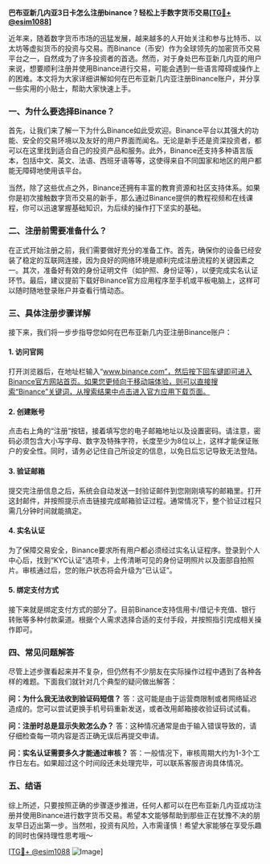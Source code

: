 **巴布亚新几内亚3日卡怎么注册binance？轻松上手数字货币交易[[TG💪+ @esim1088](https://t.me/s/esim1088)]**

近年来，随着数字货币市场的迅猛发展，越来越多的人开始关注和参与比特币、以太坊等虚拟货币的投资与交易。而Binance（币安）作为全球领先的加密货币交易平台之一，自然成为了许多投资者的首选。然而，对于身处巴布亚新几内亚的用户来说，想要顺利注册并使用Binance进行交易，可能会遇到一些语言障碍或操作上的困难。本文将为大家详细讲解如何在巴布亚新几内亚注册Binance账户，并分享一些实用的小贴士，帮助大家快速上手。

### **一、为什么要选择Binance？**

首先，让我们来了解一下为什么Binance如此受欢迎。Binance平台以其强大的功能、安全的交易环境以及友好的用户界面而闻名。无论是新手还是资深投资者，都可以在这里找到适合自己的投资产品和服务。此外，Binance还支持多种语言版本，包括中文、英文、法语、西班牙语等等，这使得来自不同国家和地区的用户都能无障碍地使用该平台。

当然，除了这些优点之外，Binance还拥有丰富的教育资源和社区支持体系。如果你是初次接触数字货币交易的新手，那么通过Binance提供的教程视频和在线课程，你可以迅速掌握基础知识，为后续的操作打下坚实的基础。

### **二、注册前需要准备什么？**

在正式开始注册之前，我们需要做好充分的准备工作。首先，确保你的设备已经安装了稳定的互联网连接，因为良好的网络环境是顺利完成注册流程的关键因素之一。其次，准备好有效的身份证明文件（如护照、身份证等），以便完成实名认证环节。最后，建议提前下载好Binance官方应用程序至手机或平板电脑上，这样可以随时随地登录账户并查看行情动态。

### **三、具体注册步骤详解**

接下来，我们将一步步指导您如何在巴布亚新几内亚注册Binance账户：

#### **1. 访问官网**
打开浏览器后，在地址栏输入“www.binance.com”，然后按下回车键即可进入Binance官方网站首页。如果您更倾向于移动端体验，则可以直接搜索“Binance”关键词，从搜索结果中点击进入官方应用下载页面。

#### **2. 创建账号**
点击右上角的“注册”按钮，接着填写您的电子邮箱地址以及设置密码。请注意，密码必须包含大小写字母、数字及特殊字符，长度至少为8位以上，这样才能保证账户的安全性。同时，请务必记住自己所设定的信息，以免日后忘记导致无法登陆。

#### **3. 验证邮箱**
提交完注册信息之后，系统会自动发送一封验证邮件到您刚刚填写的邮箱里。打开这封邮件，并按照提示点击链接完成邮箱验证过程。通常情况下，整个验证过程只需几分钟时间就能搞定。

#### **4. 实名认证**
为了保障交易安全，Binance要求所有用户都必须经过实名认证程序。登录到个人中心后，找到“KYC认证”选项卡，上传清晰可见的身份证明照片以及面部自拍照片。审核通过后，您的账户状态将会升级为“已认证”。

#### **5. 绑定支付方式**
接下来就是绑定支付方式的部分了。目前Binance支持信用卡/借记卡充值、银行转账等多种付款渠道。根据个人需求选择合适的支付手段，并按照指引完成相关操作即可。

### **四、常见问题解答**

尽管上述步骤看起来并不复杂，但仍然有不少朋友在实际操作过程中遇到了各种各样的难题。下面我们就针对几个典型的疑问做出解答：

**问：为什么我无法收到验证码短信？**
答：这可能是由于运营商限制或者网络延迟造成的。您可以尝试更换手机号码重新发送，或者改用邮箱接收验证码试试看。

**问：注册时总是显示失败怎么办？**
答：这种情况通常是由于输入错误导致的，请仔细检查每一项内容是否正确无误后再提交申请。

**问：实名认证需要多久才能通过审核？**
答：一般情况下，审核周期大约为1-3个工作日左右。如果超过这个时间段还未处理完毕，可以联系客服咨询具体情况。

### **五、结语**

综上所述，只要按照正确的步骤逐步推进，任何人都可以在巴布亚新几内亚成功注册并使用Binance进行数字货币交易。希望本文能够帮助到那些正在犹豫不决的朋友早日迈出第一步。当然啦，投资有风险，入市需谨慎！希望大家能够在享受乐趣的同时也保持理性思考哦～

[[TG💪+ @esim1088](https://t.me/s/esim1088) ![Image](https://i.postimg.cc/4NQfJmqS/Snipaste-2025-05-13-00-14-12.png)]